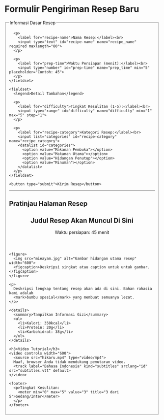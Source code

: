 <!DOCTYPE html>
<html lang="en">
<head>
  <meta charset="UTF-8">
  <meta name="viewport" content="width=device-width, initial-scale=1.0">
  <title>Formulir & Pratinjau Resep</title>
</head>
<body>
  <!-- Bagian Formulir -->
  <h1>Formulir Pengiriman Resep Baru</h1>
  <form action="/submit-recipe" method="post">
    <fieldset>
      <legend>Informasi Dasar Resep</legend>

      <p>
        <label for="recipe-name">Nama Resep:</label><br>
        <input type="text" id="recipe-name" name="recipe_name" required maxlength="80">
      </p>

      <p>
        <label for="prep-time">Waktu Persiapan (menit):</label><br>
        <input type="number" id="prep-time" name="prep_time" min="5" placeholder="Contoh: 45">
      </p>
    </fieldset>

    <fieldset>
      <legend>Detail Tambahan</legend>

      <p>
        <label for="difficulty">Tingkat Kesulitan (1-5):</label><br>
        <input type="range" id="difficulty" name="difficulty" min="1" max="5" step="1">
      </p>

      <p>
        <label for="recipe-category">Kategori Resep:</label><br>
        <input list="categories" id="recipe-category" name="recipe_category">
        <datalist id="categories">
          <option value="Makanan Pembuka"></option>
          <option value="Makanan Utama"></option>
          <option value="Hidangan Penutup"></option>
          <option value="Minuman"></option>
        </datalist>
      </p>
    </fieldset>

    <button type="submit">Kirim Resep</button>
  </form>

  <hr>

  <!-- Bagian Pratinjau -->
  <h2>Pratinjau Halaman Resep</h2>
  <article>
    <header>
      <h1>Judul Resep Akan Muncul Di Sini</h1>
      <p>Waktu persiapan: <time datetime="PT45M">45 menit</time></p>
    </header>

    <figure>
      <img src="mieayam.jpg" alt="Gambar hidangan utama resep" width="600">
      <figcaption>Deskripsi singkat atau caption untuk untuk gambar.</figcaption>
    </figure>

    <p>
      Deskripsi lengkap tentang resep akan ada di sini. Bahan rahasia kami adalah 
      <mark>bumbu spesial</mark> yang membuat semuanya lezat.
    </p>

    <details>
      <summary>Tampilkan Informasi Gizi</summary>
      <ul>
        <li>Kalori: 350kcal</li>
        <li>Protein: 20g</li>
        <li>Karbohidrat: 38g</li>
      </ul>
    </details>

    <h3>Video Tutorial</h3>
    <video controls width="600">
      <source src="hikaru.mp4" type="video/mp4">
      Maaf, browser Anda tidak mendukung pemutaran video.
      <track label="Bahasa Indonesia" kind="subtitles" srclang="id" src="subtitles.vtt" default>
    </video>

    <footer>
      <p>Tingkat Kesulitan: 
        <meter min="0" max="5" value="3" title="3 dari 5">Sedang/Inter</meter>
      </p>
    </footer>
  </article>
</body>
</html>
